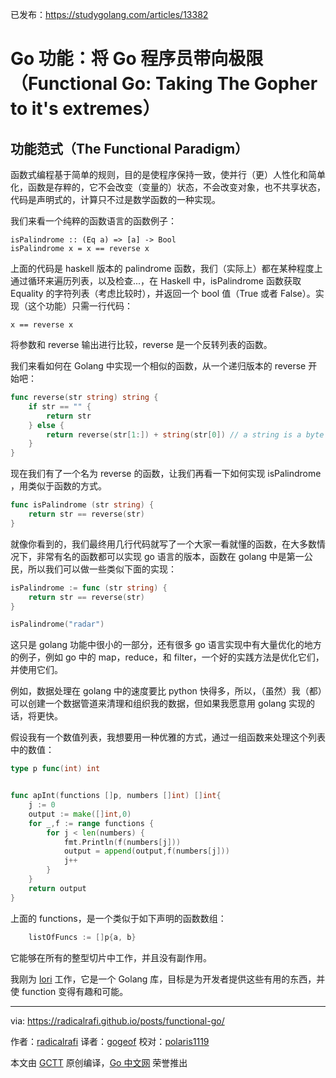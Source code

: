 已发布：https://studygolang.com/articles/13382

# Go 功能：将 Go 程序员带向极限（Functional Go: Taking The Gopher to it's extremes）

## 功能范式（The Functional Paradigm）

函数式编程基于简单的规则，目的是使程序保持一致，使并行（更）人性化和简单化，函数是存粹的，它不会改变（变量的）状态，不会改变对象，也不共享状态，代码是声明式的，计算只不过是数学函数的一种实现。

我们来看一个纯粹的函数语言的函数例子：

```
isPalindrome :: (Eq a) => [a] -> Bool
isPalindrome x = x == reverse x
```

上面的代码是 haskell 版本的 palindrome 函数，我们（实际上）都在某种程度上通过循环来遍历列表，以及检查...，在 Haskell 中，isPalindrome 函数获取 Equality 的字符列表（考虑比较时），并返回一个 bool 值（True 或者 False）。实现（这个功能）只需一行代码：

```
x == reverse x
```

将参数和 reverse 输出进行比较，reverse 是一个反转列表的函数。

我们来看如何在 Golang 中实现一个相似的函数，从一个递归版本的 reverse 开始吧：

```go
func reverse(str string) string {
	if str == "" {
		return str
	} else {
		return reverse(str[1:]) + string(str[0]) // a string is a byte array in golang
	}
}
```

现在我们有了一个名为 reverse 的函数，让我们再看一下如何实现 isPalindrome ，用类似于函数的方式。

```go
func isPalindrome (str string) {
	return str == reverse(str)
}
```

就像你看到的，我们最终用几行代码就写了一个大家一看就懂的函数，在大多数情况下，非常有名的函数都可以实现 go 语言的版本，函数在 golang 中是第一公民，所以我们可以做一些类似下面的实现：

```go
isPalindrome := func (str string) {
	return str == reverse(str)
}

isPalindrome("radar")
```

这只是 golang 功能中很小的一部分，还有很多 go 语言实现中有大量优化的地方的例子，例如 go 中的 map，reduce，和 filter，一个好的实践方法是优化它们，并使用它们。

例如，数据处理在 golang 中的速度要比 python 快得多，所以，（虽然）我（都）可以创建一个数据管道来清理和组织我的数据，但如果我愿意用 golang 实现的话，将更快。

假设我有一个数值列表，我想要用一种优雅的方式，通过一组函数来处理这个列表中的数值：

```go
type p func(int) int


func apInt(functions []p, numbers []int) []int{
	j := 0
	output := make([]int,0)
	for _,f := range functions {
		for j < len(numbers) {
			fmt.Println(f(numbers[j]))
			output = append(output,f(numbers[j]))
			j++
		}
	}
	return output
}
```

上面的 functions，是一个类似于如下声明的函数数组：

```go
	listOfFuncs := []p{a, b}
```

它能够在所有的整型切片中工作，并且没有副作用。

我刚为 [lori](https://github.com/radicalrafi/lori) 工作，它是一个 Golang 库，目标是为开发者提供这些有用的东西，并使 function 变得有趣和可能。

---

via: https://radicalrafi.github.io/posts/functional-go/

作者：[radicalrafi](https://github.com/radicalrafi)
译者：[gogeof](https://github.com/gogeof)
校对：[polaris1119](https://github.com/polaris1119)

本文由 [GCTT](https://github.com/studygolang/GCTT) 原创编译，[Go 中文网](https://studygolang.com/) 荣誉推出

